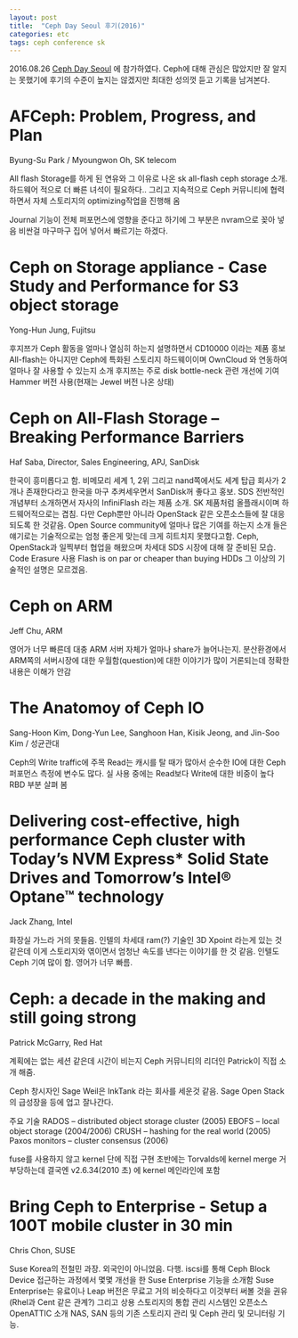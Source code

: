 ```yaml
---
layout: post
title:  "Ceph Day Seoul 후기(2016)"
categories: etc
tags: ceph conference sk
---
```

2016.08.26 [Ceph Day Seoul](http://ceph.com/cephdays/ceph-day-apac-roadshow-seoul/) 에 참가하였다. Ceph에 대해 관심은 많았지만 잘 알지는 못했기에 후기의 수준이 높지는 않겠지만 최대한 성의껏 듣고 기록을 남겨본다.

# AFCeph: Problem, Progress, and Plan
Byung-Su Park / Myoungwon Oh, SK telecom

All flash Storage를 하게 된 연유와 그 이유로 나온 sk all-flash ceph storage 소개.
하드웨어 적으로 더 빠른 녀석이 필요하다.. 그리고 지속적으로 Ceph 커뮤니티에 협력하면서 자체 스토리지의 optimizing작업을 진행해 옴

Journal 기능이 전체 퍼포먼스에 영향을 준다고 하기에 그 부분은 nvram으로 꽂아 넣음
비싼걸 마구마구 집어 넣어서 빠르기는 하겠다.


# Ceph on Storage appliance - Case Study and Performance for S3 object storage
Yong-Hun Jung, Fujitsu

후지쯔가 Ceph 활동을 얼마나 열심히 하는지 설명하면서 CD10000 이라는 제품 홍보
All-flash는 아니지만 Ceph에 특화된 스토리지 하드웨이이며 OwnCloud 와 연동하여 얼마나 잘 사용할 수 있는지 소개
후지쯔는 주로 disk bottle-neck 관련 개선에 기여
Hammer 버전 사용(현재는 Jewel 버전 나온 상태)

# Ceph on All-Flash Storage – Breaking Performance Barriers
Haf Saba, Director, Sales Engineering, APJ, SanDisk

한국이 흥미롭다고 함. 비메모리 세계 1, 2위 그리고 nand쪽에서도 세계 탑급 회사가 2개나 존재한다라고 한국을 마구 추켜세우면서 SanDisk꺼 좋다고 홍보.
SDS 전반적인 개념부터 소개하면서 자사의 InfiniFlash 라는 제품 소개. SK 제품처럼 올플래시이며 하드웨어적으로는 겹침.
다만 Ceph뿐만 아니라 OpenStack 같은 오픈소스들에 잘 대응되도록 한 것같음. Open Source community에 얼마나 많은 기여를 하는지 소개
들은 얘기로는 기술적으로는 엄청 좋은게 맞는데 크게 히트치지 못했다고함.
Ceph, OpenStack과 일찍부터 협업을 해왔으며 차세대 SDS 시장에 대해 잘 준비된 모습.
Code Erasure 사용
Flash is on par or cheaper than buying HDDs
그 이상의 기술적인 설명은 모르겠음.

# Ceph on ARM
Jeff Chu, ARM

영어가 너무 빠른데 대충 ARM 서버 자체가 얼마나 share가 늘어나는지. 분산환경에서 ARM쪽의 서버시장에 대한 우월함(question)에 대한 이야기가 많이 거론되는데 정확한 내용은 이해가 안감

# The Anatomoy of Ceph IO
Sang-Hoon Kim, Dong-Yun Lee, Sanghoon Han, Kisik Jeong, and Jin-Soo Kim / 성균관대

Ceph의 Write traffic에 주목
Read는 캐시를 탈 때가 많아서 순수한 IO에 대한 Ceph 퍼포먼스 측정에 변수도 많다.
실 사용 중에는 Read보다 Write에 대한 비중이 높다
RBD 부분 살펴 봄


# Delivering cost-effective, high performance Ceph cluster with Today’s NVM Express* Solid State Drives and Tomorrow’s Intel® Optane™ technology
Jack Zhang, Intel

화장실 가느라 거의 못들음. 인텔의 차세대 ram(?) 기술인 3D Xpoint 라는게 있는 것 같은데 이게 스토리지와 엮이면서 엄청난 속도를 낸다는 이야기를 한 것 같음.
인텔도 Ceph 기여 많이 함.
영어가 너무 빠름.

# Ceph: a decade in the making and still going strong
Patrick McGarry, Red Hat

계획에는 없는 세션 같은데 시간이 비는지 Ceph 커뮤니티의 리더인 Patrick이 직접 소개 해줌.

Ceph 창시자인 Sage Weil은 InkTank 라는 회사를 세운것 같음. Sage
Open Stack의 급성장을 등에 업고 잘나간다.

주요 기술
RADOS – distributed object storage cluster (2005)
EBOFS – local object storage (2004/2006)
CRUSH – hashing for the real world (2005)
Paxos monitors – cluster consensus (2006)

fuse를 사용하지 않고 kernel 단에 직접 구현
초반에는 Torvalds에 kernel merge 거부당하는데 결국엔 v2.6.34(2010 초) 에 kernel 메인라인에 포함

# Bring Ceph to Enterprise - Setup a 100T mobile cluster in 30 min
Chris Chon, SUSE

Suse Korea의 전철민 과장. 외국인이 아니었음. 다행.
iscsi를 통해 Ceph Block Device 접근하는 과정에서 몇몇 개선을 한 Suse Enterprise 기능을 소개함
Suse Enterprise는 유료이나 Leap 버전은 무료고 거의 비슷하다고 이것부터 써볼 것을 권유 (Rhel과 Cent 같은 관계?)
그리고 상용 스토리지의 통합 관리 시스템인 오픈소스 OpenATTIC 소개
NAS, SAN 등의 기존 스토리지 관리 및 Ceph 관리 및 모니터링 기능.
